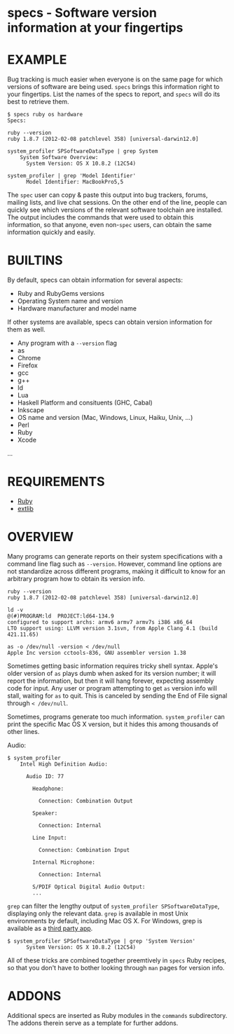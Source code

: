 # specs - Software version information at your fingertips

# EXAMPLE

Bug tracking is much easier when everyone is on the same page for which versions of software are being used. `specs` brings this information right to your fingertips. List the names of the specs to report, and `specs` will do its best to retrieve them.

	$ specs ruby os hardware
	Specs:

	ruby --version
	ruby 1.8.7 (2012-02-08 patchlevel 358) [universal-darwin12.0]

	system_profiler SPSoftwareDataType | grep System
	    System Software Overview:
	      System Version: OS X 10.8.2 (12C54)

	system_profiler | grep 'Model Identifier'
	      Model Identifier: MacBookPro5,5

The `spec` user can copy & paste this output into bug trackers, forums, mailing lists, and live chat sessions. On the other end of the line, people can quickly see which versions of the relevant software toolchain are installed. The output includes the commands that were used to obtain this information, so that anyone, even non-`spec` users, can obtain the same information quickly and easily.

# BUILTINS

By default, specs can obtain information for several aspects:

* Ruby and RubyGems versions
* Operating System name and version
* Hardware manufacturer and model name

If other systems are available, specs can obtain version information for them as well.

* Any program with a `--version` flag
* as
* Chrome
* Firefox
* gcc
* g++
* ld
* Lua
* Haskell Platform and consituents (GHC, Cabal)
* Inkscape
* OS name and version (Mac, Windows, Linux, Haiku, Unix, ...)
* Perl
* Ruby
* Xcode

...

# REQUIREMENTS

* [Ruby](http://www.ruby-lang.org/)
* [extlib](http://rubygems.org/gems/extlib)

# OVERVIEW

Many programs can generate reports on their system specifications with a command line flag such as `--version`. However, command line options are not standardize across different programs, making it difficult to know for an arbitrary program how to obtain its version info.

	ruby --version
	ruby 1.8.7 (2012-02-08 patchlevel 358) [universal-darwin12.0]

	ld -v
	@(#)PROGRAM:ld  PROJECT:ld64-134.9
	configured to support archs: armv6 armv7 armv7s i386 x86_64
	LTO support using: LLVM version 3.1svn, from Apple Clang 4.1 (build 421.11.65)

	as -o /dev/null -version < /dev/null
	Apple Inc version cctools-836, GNU assembler version 1.38

Sometimes getting basic information requires tricky shell syntax. Apple's older version of `as` plays dumb when asked for its version number; it will report the information, but then it will hang forever, expecting assembly code for input. Any user or program attempting to get `as` version info will stall, waiting for `as` to quit. This is canceled by sending the End of File signal through `< /dev/null`.

Sometimes, programs generate too much information. `system_profiler` can print the specific Mac OS X version, but it hides this among thousands of other lines.

Audio:

	$ system_profiler
	    Intel High Definition Audio:

	      Audio ID: 77

	        Headphone:

	          Connection: Combination Output

	        Speaker:

	          Connection: Internal

	        Line Input:

	          Connection: Combination Input

	        Internal Microphone:

	          Connection: Internal

	        S/PDIF Optical Digital Audio Output:
			...

`grep` can filter the lengthy output of `system_profiler SPSoftwareDataType`, displaying only the relevant data. `grep` is available in most Unix environments by default, including Mac OS X. For Windows, grep is available as a [third party app](http://www.yellosoft.us/helpers#grep).

	$ system_profiler SPSoftwareDataType | grep 'System Version'
	      System Version: OS X 10.8.2 (12C54)

All of these tricks are combined together preemtively in `specs` Ruby recipes, so that you don't have to bother looking through `man` pages for version info.

# ADDONS

Additional specs are inserted as Ruby modules in the `commands` subdirectory. The addons therein serve as a template for further addons.